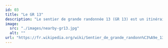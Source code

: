 ```yaml
---
id: 03
title: "Le GR 13"
description: "Le sentier de grande randonnée 13 (GR 13) est un itinéraire de 423 km reliant Fontainebleau à Bourbon-Lancy, traversant des paysages variés de la Bourgogne, notamment les forêts de Fontainebleau et le Parc naturel régional du Morvan. Ce parcours offre aux randonneurs une immersion dans la diversité naturelle et culturelle de la région, entre patrimoine historique et panoramas boisés."
image: 
  src: "./images/nearby-gr13.jpg"
  alt: ""
url: "https://fr.wikipedia.org/wiki/Sentier_de_grande_randonn%C3%A9e_13"
---
```

